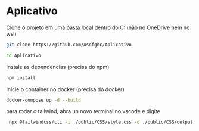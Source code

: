# Aplicativo


Clone o projeto em uma pasta local dentro do C: (não no OneDrive nem no wsl)
```sh
git clone https://github.com/Asdfghc/Aplicativo
```
```sh
cd Aplicativo
```

Instale as dependencias (precisa do npm)
```sh
npm install
```

Inicie o container no docker (precisa do docker)
```sh
docker-compose up -d --build
```
para rodar o tailwind, abra un novo terminal no vscode e digite 
```sh
 npx @tailwindcss/cli -i ./public/CSS/style.css -o ./public/CSS/output.css --watch
```

